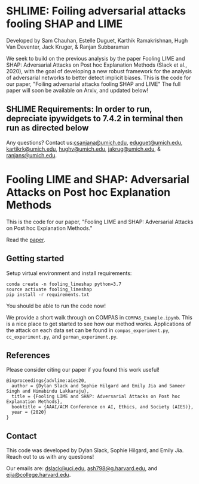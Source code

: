 # SHLIME: Foiling adversarial attacks fooling SHAP and LIME
Developed by Sam Chauhan, Estelle Duguet, Karthik Ramakrishnan, Hugh Van Deventer, Jack Kruger, &
Ranjan Subbaraman

We seek to build on the previous analysis by the paper Fooling LIME and SHAP: Adversarial Attacks on Post hoc Explanation Methods (Slack
et al., 2020), with the goal of developing a new robust framework for the analysis of adversarial networks to better detect implicit biases. This is the code for our paper, "Foiling adversarial attacks fooling SHAP and LIME"
The full paper will soon be available on Arxiv, and updated below!
## SHLIME Requirements: In order to run, depreciate ipywidgets to 7.4.2 in terminal then run as directed below ##
Any questions? Contact us:[csanjana@umich.edu](mailto:csanjana@umich.edu), [eduguet@umich.edu](mailto:eduguet@umich.edu), [kartikrk@umich.edu](mailto:kartikrk@umich.edu), [hughv@umich.edu](mailto:hughv@umich.edu), [jakrug@umich.edu](mailto:jakrug@umich.edu), & [ranjans@umich.edu](mailto:ranjans@umich.edu).
# #
# Fooling LIME and SHAP: Adversarial Attacks on Post hoc Explanation Methods

This is the code for our paper, "Fooling LIME and SHAP: Adversarial Attacks on Post hoc Explanation Methods."

Read the [paper](https://arxiv.org/abs/1911.02508).

## Getting started

Setup virtual environment and install requirements:

```
conda create -n fooling_limeshap python=3.7
source activate fooling_limeshap
pip install -r requirements.txt
```

You should be able to run the code now!

We provide a short walk through on COMPAS in `COMPAS_Example.ipynb`.  This is a nice place to get started to see how our method works.  Applications of the attack on each data set can be found in `compas_experiment.py`, `cc_experiment.py`, and `german_experiment.py`. 

<!-- ## Intuition

How does this method work? Consider some data distributed along a line in the (x,y) plane like such and the instance to explain in red. 

<p align="center">
<img src="images/one.jpg" width="25%">
</p>

Model agnostic post-hoc explanation techniques tend to _perturb around_ the instance.  This could look like the distribution in green below.  Only a few of these instances are in the true distribution of data.

<p align="center">
	<img src="images/two.jpg" width="25%">
</p>

Because the perturbation distribution is different than the true distribution, we can create a classifier that learns this difference.  Using this classifier, we can classify perturbations differently than the in distribution data. This allows us to introduce _another classifer_ to classify out of distribution data. This looks like:

<p align="center">
	<img src="images/three.jpg" width="30%">
</p>

Where red and yellow is the out of distribution model. We use a scaffolded classifier to detect if an instance is in distribution or out of distribution. The explanation method (LIME/SHAP) explains the out of distribution model on the out of distribution instances it generates and the true classifier on the in distribution data.  In practice, LIME and SHAP generate _many_ out of distribution instances, so the out of distribution model is explained strongly.  In this example, the x axis would look less important because the out of distribution model doesn't rely on this axis.  

Effectively, this let's us retain (potentially biased or harmful) in distribution decisions while post hoc explanation methods like LIME and SHAP explain other features as the most imporant.  Check out our [paper](https://arxiv.org/abs/1911.02508) for more details! -->

## References

Please consider citing our paper if you found this work useful!

```
@inproceedings{advlime:aies20,
  author = {Dylan Slack and Sophie Hilgard and Emily Jia and Sameer Singh and Himabindu Lakkaraju},
  title = {Fooling LIME and SHAP: Adversarial Attacks on Post hoc Explanation Methods},
  booktitle = {AAAI/ACM Conference on AI, Ethics, and Society (AIES)},
  year = {2020}
}
```

## Contact

This code was developed by Dylan Slack, Sophie Hilgard, and Emily Jia.  Reach out to us with any questions!

Our emails are: [dslack@uci.edu](mailto:dslack@uci.edu), [ash798@g.harvard.edu](mailto:ash798@g.harvard.edu), and [ejia@college.harvard.edu](mailto:ejia@college.harvard.edu).
